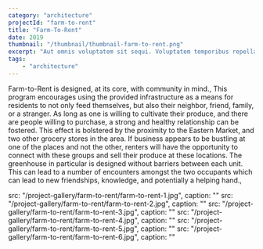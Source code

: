 ```yaml
---
category: "architecture"
projectId: "farm-to-rent"
title: "Farm-To-Rent"
date: 2019
thumbnail: "/thumbnail/thumbnail-farm-to-rent.png"
excerpt: "Aut omnis voluptatem sit sequi. Voluptatem temporibus repellat voluptatem voluptatibus enim voluptas necessitatibus. Aut quasi sunt dolor. Commodi dolores saepe asperiores beatae voluptate corporis est ea voluptatem. Enim quo sed et sint aspernatur distinctio qui quam."
tags: 
    - "architecture"
---
```


Farm-to-Rent is designed, at its core, with community in mind.,
This program encourages using the provided infrastructure as a means for residents to not only feed themselves, but also their neighbor, friend, family, or a stranger. As long as one is willing to cultivate their produce, and there are people willing to purchase, a strong and healthy relationship can be fostered. This effect is bolstered by the proximity to the Eastern Market, and two other grocery stores in the area. If business appears to be bustling at one of the places and not the other, renters will have the opportunity to connect with these groups and sell their produce at these locations. The greenhouse in particular is designed without barriers between each unit. This can lead to a number of encounters amongst the two occupants which can lead to new friendships, knowledge, and potentially a helping hand.,

src: "/project-gallery/farm-to-rent/farm-to-rent-1.jpg",
 caption: ""
src: "/project-gallery/farm-to-rent/farm-to-rent-2.jpg",
 caption: ""
src: "/project-gallery/farm-to-rent/farm-to-rent-3.jpg",
 caption: ""
src: "/project-gallery/farm-to-rent/farm-to-rent-4.jpg",
 caption: ""
src: "/project-gallery/farm-to-rent/farm-to-rent-5.jpg",
 caption: ""
src: "/project-gallery/farm-to-rent/farm-to-rent-6.jpg",
 caption: ""
